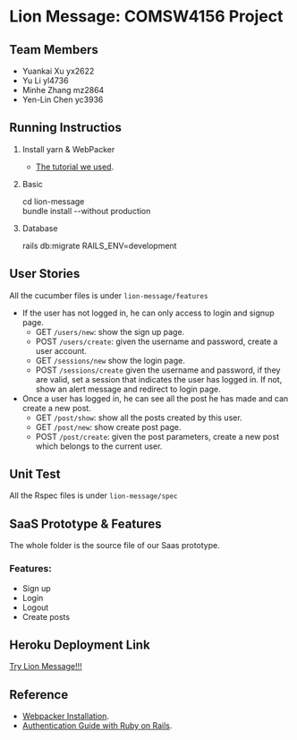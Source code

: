 # Lion Message: COMSW4156 Project
## Team Members
* Yuankai Xu yx2622
* Yu Li yl4736
* Minhe Zhang mz2864
* Yen-Lin Chen yc3936
## Running Instructios
1. Install yarn & WebPacker
    * [The tutorial we used](https://yarnpkg.com/en/docs/install).
2. Basic

      cd lion-message \
      bundle install --without production
3. Database

      rails db:migrate RAILS_ENV=development

## User Stories
All the cucumber files is under `lion-message/features`
* If the user has not logged in, he can only access to login and signup page.
    * GET ```/users/new```: show the sign up page.
    * POST ```/users/create```: given the username and password, create a user account.
    * GET ```/sessions/new``` show the login page.
    * POST ```/sessions/create``` given the username and password, if they are valid, 
    set a session that indicates the user has logged in. If not, show an alert message and redirect to login page.
* Once a user has logged in, he can see all the post he has made and can create a new post.
    * GET ```/post/show```: show all the posts created by this user.
    * GET ```/post/new```: show create post page.
    * POST ```/post/create```: given the post parameters, create a new post which belongs to the current user.

## Unit Test
All the Rspec files is under `lion-message/spec`

## SaaS Prototype & Features
The whole folder is the source file of our Saas prototype.
### Features:
* Sign up
* Login
* Logout
* Create posts

## Heroku Deployment Link
[Try Lion Message!!!](dry-dawn-64360.herokuapp.com)

## Reference
* [Webpacker Installation](https://yarnpkg.com/en/docs/install).
* [Authentication Guide with Ruby on Rails](https://levelup.gitconnected.com/simple-authentication-guide-with-ruby-on-rails-16a6255f0be8).